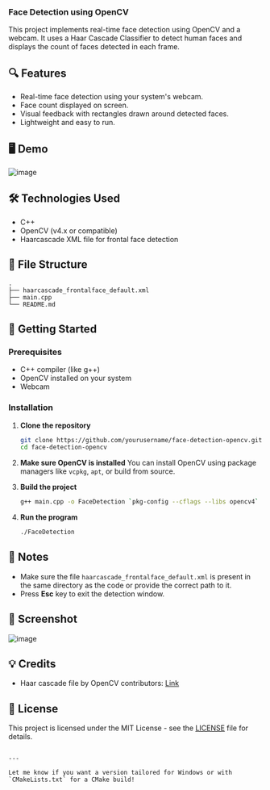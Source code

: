 ### Face Detection using OpenCV

This project implements real-time face detection using OpenCV and a webcam. It uses a Haar Cascade Classifier to detect human faces and displays the count of faces detected in each frame.

## 🔍 Features

- Real-time face detection using your system's webcam.
- Face count displayed on screen.
- Visual feedback with rectangles drawn around detected faces.
- Lightweight and easy to run.

## 🖥️ Demo

![image](https://github.com/user-attachments/assets/a5d3912c-aa2c-431c-bffa-74fb79977037)


## 🛠️ Technologies Used

- C++
- OpenCV (v4.x or compatible)
- Haarcascade XML file for frontal face detection

## 📂 File Structure

```
.
├── haarcascade_frontalface_default.xml
├── main.cpp
└── README.md
```

## 🚀 Getting Started

### Prerequisites

- C++ compiler (like g++)
- OpenCV installed on your system
- Webcam

### Installation

1. **Clone the repository**
   ```bash
   git clone https://github.com/yourusername/face-detection-opencv.git
   cd face-detection-opencv
   ```

2. **Make sure OpenCV is installed**
   You can install OpenCV using package managers like `vcpkg`, `apt`, or build from source.

3. **Build the project**
   ```bash
   g++ main.cpp -o FaceDetection `pkg-config --cflags --libs opencv4`
   ```

4. **Run the program**
   ```bash
   ./FaceDetection
   ```

## 📁 Notes

- Make sure the file `haarcascade_frontalface_default.xml` is present in the same directory as the code or provide the correct path to it.
- Press **Esc** key to exit the detection window.

## 📸 Screenshot

![image](https://github.com/user-attachments/assets/e991d044-8f4e-4201-8b0e-b57c2d93cf13)


## 💡 Credits

- Haar cascade file by OpenCV contributors: [Link](https://github.com/opencv/opencv/tree/master/data/haarcascades)

## 📝 License

This project is licensed under the MIT License - see the [LICENSE](LICENSE) file for details.
```

---

Let me know if you want a version tailored for Windows or with `CMakeLists.txt` for a CMake build!
